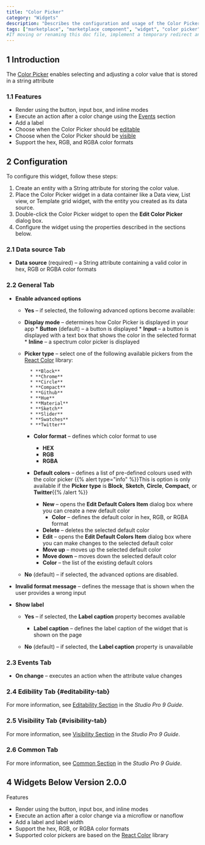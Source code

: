 ```yaml
---
title: "Color Picker"
category: "Widgets"
description: "Describes the configuration and usage of the Color Picker widget, which is available in the Mendix Marketplace."
tags: ["marketplace", "marketplace component", "widget", "color picker", "react", "platform support"]
#If moving or renaming this doc file, implement a temporary redirect and let the respective team know they should update the URL in the product. See Mapping to Products for more details.
---
```


## 1 Introduction

The [Color Picker](https://marketplace.mendix.com/link/component/107044/) enables selecting and adjusting a color value that is stored in a string attribute

### 1.1 Features
* Render using the button, input box, and inline modes
* Execute an action after a color change using the [Events](/studio/page-editor-widgets-events-section) section
* Add a label
* Choose when the Color Picker should be [editable](#editability-tab)
* Choose when the Color Picker should be [visible](#visibility-tab)
* Support the hex, RGB, and RGBA color formats

## 2 Configuration

To configure this widget, follow these steps:

1. Create an entity with a String attribute for storing the color value.
2. Place the Color Picker widget in a data container like a Data view, List view, or Template grid widget, with the entity you created as its data source.
3. Double-click the Color Picker widget to open the **Edit Color Picker** dialog box.
4. Configure the widget using the properties described in the sections below.

### 2.1 Data source Tab

* **Data source** (required) – a String attribute containing a valid color in hex, RGB or RGBA color formats

### 2.2 General Tab

* **Enable advanced options**

    * **Yes** – if selected, the following advanced options become available:
    * **Display mode** – determines how Color Picker is displayed in your app
            * **Button** (default) – a button is displayed
            * **Input** – a button is displayed with a text box that shows the color in the selected format
            * **Inline** – a spectrum color picker is displayed
        
    * **Picker type** – select one of the following available pickers from the [React Color](https://casesandberg.github.io/react-color/) library:
          
            * **Block**
            * **Chrome**
            * **Circle**
            * **Compact**
            * **Github**
            * **Hue**
            * **Material**
            * **Sketch**
            * **Slider**
            * **Swatches**
            * **Twitter**
            
        * **Color format** – defines which color format to use
            * **HEX**
            * **RGB**
            * **RGBA**
            
        *  **Default colors** – defines a list of pre-defined colours used with the color picker
        	 {{% alert type="info" %}}This is option is only available if the **Picker type** is **Block**, **Sketch**, **Circle**, **Compact**, or **Twitter**{{% /alert %}}
        	 * **New** – opens the **Edit Default Colors Item** dialog box where you can create a new default color
        	   * **Color** – defines the default color in hex, RGB, or RGBA format
        	 * **Delete** – deletes the selected default color
        	 * **Edit** – opens the **Edit Default Colors Item** dialog box where you can make changes to the selected default color
        	 * **Move up** – moves up the selected default color
        	 * **Move down** – moves down the selected default color
        	 * **Color** – the list of the existing default colors
        
    * **No** (default) – if selected, the advanced options are disabled.

* **Invalid format message** – defines the message that is shown when the user provides a wrong input

* **Show label**

    * **Yes** – if selected, the **Label caption** property becomes available
        * **Label caption** – defines the label caption of the widget that is shown on the page

    * **No** (default) – if selected, the **Label caption** property is unavailable

### 2.3 Events Tab

* **On change** – executes an action when the attribute value changes

### 2.4 Edibility Tab {#editability-tab}

For more information, see [Editability Section](/refguide/common-widget-properties#editability) in the *Studio Pro 9 Guide*.

### 2.5 Visibility Tab {#visibility-tab}

For more information, see [Visibility Section](/refguide/common-widget-properties#visibility-properties) in the *Studio Pro 9 Guide*.

### 2.6 Common Tab

For more information, see [Common Section](/refguide/common-widget-properties#common-properties) in the *Studio Pro 9 Guide*.

## 4 Widgets Below Version 2.0.0

Features

* Render using the button, input box, and inline modes
* Execute an action after a color change via a microflow or nanoflow
* Add a label and label width
* Support the hex, RGB, or RGBA color formats
* Supported color pickers are based on the [React Color](http://casesandberg.github.io/react-color/) library
